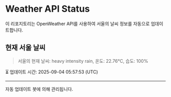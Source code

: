 
# Weather API Status

이 리포지토리는 OpenWeather API를 사용하여 서울의 날씨 정보를 자동으로 업데이트합니다.

## 현재 서울 날씨
> 서울의 현재 날씨: heavy intensity rain, 온도: 22.76°C, 습도: 100%

⏳ 업데이트 시간: 2025-09-04 05:57:53 (UTC)

---
자동 업데이트 봇에 의해 관리됩니다.
